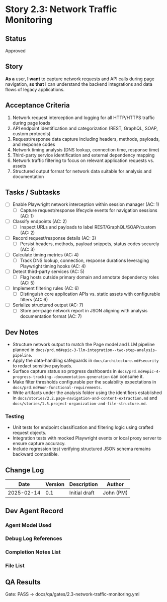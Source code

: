 # Story 2.3: Network Traffic Monitoring

## Status
Approved

## Story
**As a** user,
**I want** to capture network requests and API calls during page navigation,
**so that** I can understand the backend integrations and data flows of legacy applications.

## Acceptance Criteria
1. Network request interception and logging for all HTTP/HTTPS traffic during page loads
2. API endpoint identification and categorization (REST, GraphQL, SOAP, custom protocols)
3. Request/response data capture including headers, methods, payloads, and response codes
4. Network timing analysis (DNS lookup, connection time, response time)
5. Third-party service identification and external dependency mapping
6. Network traffic filtering to focus on relevant application requests vs. assets
7. Structured output format for network data suitable for analysis and documentation

## Tasks / Subtasks
- [ ] Enable Playwright network interception within session manager (AC: 1)
  - [ ] Capture request/response lifecycle events for navigation sessions (AC: 1)
- [ ] Classify endpoints (AC: 2)
  - [ ] Inspect URLs and payloads to label REST/GraphQL/SOAP/custom (AC: 2)
- [ ] Record request/response details (AC: 3)
  - [ ] Persist headers, methods, payload snippets, status codes securely (AC: 3)
- [ ] Calculate timing metrics (AC: 4)
  - [ ] Track DNS lookup, connection, response durations leveraging Playwright timing hooks (AC: 4)
- [ ] Detect third-party services (AC: 5)
  - [ ] Flag hosts outside primary domain and annotate dependency roles (AC: 5)
- [ ] Implement filtering rules (AC: 6)
  - [ ] Distinguish core application APIs vs. static assets with configurable filters (AC: 6)
- [ ] Serialize structured output (AC: 7)
  - [ ] Store per-page network report in JSON aligning with analysis documentation format (AC: 7)

## Dev Notes
- Structure network output to match the Page model and LLM pipeline planned in `docs/prd.md#epic-3-llm-integration--two-step-analysis-pipeline`.
- Apply the data-handling safeguards in `docs/architecture.md#security` to redact sensitive payloads.
- Surface capture status so progress dashboards in `docs/prd.md#epic-4-progress-tracking--documentation-generation` can consume it.
- Make filter thresholds configurable per the scalability expectations in `docs/prd.md#non-functional-requirements`.
- Write artifacts under the analysis folder using the identifiers established in `docs/stories/2.2.page-navigation-and-content-extraction.md` and `docs/stories/1.5.project-organization-and-file-structure.md`.

### Testing
- Unit tests for endpoint classification and filtering logic using crafted request objects.
- Integration tests with mocked Playwright events or local proxy server to ensure capture accuracy.
- Include regression test verifying structured JSON schema remains backward compatible.

## Change Log
| Date | Version | Description | Author |
|------|---------|-------------|--------|
| 2025-02-14 | 0.1 | Initial draft | John (PM) |

## Dev Agent Record

### Agent Model Used

### Debug Log References

### Completion Notes List

### File List

## QA Results

Gate: PASS → docs/qa/gates/2.3-network-traffic-monitoring.yml
